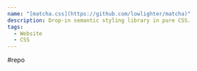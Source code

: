 ```yaml
---
name: "[matcha.css](https://github.com/lowlighter/matcha)"
description: Drop-in semantic styling library in pure CSS.
tags:
  - Website
  - CSS
---
```

#repo